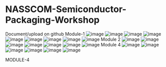 # NASSCOM-Semiconductor-Packaging-Workshop
Document/upload on github
Module-1
![image](https://github.com/user-attachments/assets/23b8e160-8b43-4673-b5ef-96f37242e4e0)
![image](https://github.com/user-attachments/assets/e5ac06f5-d843-4c77-ba4f-c4723362169c)
![image](https://github.com/user-attachments/assets/bea2f6b5-acac-4636-8ce3-1830180cc19d)
 ![image](https://github.com/user-attachments/assets/1b11f586-2ebf-4caf-a266-32d96c190f60)
 ![image](https://github.com/user-attachments/assets/d1869df5-9243-4c72-bfd2-89eb76cb6204)
 ![image](https://github.com/user-attachments/assets/144450b6-5811-4e08-bec6-88ad86c28b08)
 ![image](https://github.com/user-attachments/assets/c379e57d-ad7b-42de-8cd9-65d74fae8393)
 ![image](https://github.com/user-attachments/assets/e849bbdd-9fd7-45d2-b19c-5d1b28588cbb)
 ![image](https://github.com/user-attachments/assets/396241d8-71ef-48b3-bdc5-9dbd3b670d6c)
Module 2
![image](https://github.com/user-attachments/assets/9def4810-f885-4a23-baf3-57c7076ef3e6)
![image](https://github.com/user-attachments/assets/375aceb0-54a2-4b51-a75e-70bd9bf3cdae)
![image](https://github.com/user-attachments/assets/ea76d4fe-edb3-4d1d-ad4c-1cc16ed76c79)
![image](https://github.com/user-attachments/assets/d453cb05-347b-415c-807a-ccafb2381cc0)
![image](https://github.com/user-attachments/assets/d2218033-36f7-41b5-9149-3518fbdf11fd)
![image](https://github.com/user-attachments/assets/b9913b8b-eb84-4c96-ab80-8633fd113e40)
![image](https://github.com/user-attachments/assets/6880177f-1e69-4c3a-a01c-32ae380fb391)
Module 4
![image](https://github.com/user-attachments/assets/72732912-d4b6-4876-9afc-b6b27e8252b3)
![image](https://github.com/user-attachments/assets/c5ca1be1-a578-418f-a47c-551d83a08093)
![image](https://github.com/user-attachments/assets/37b57122-bd24-4344-8d42-4b7a207b6a9b)
![image](https://github.com/user-attachments/assets/a9a6ff1b-fca3-42c5-9bfd-eb97a413a906)
![image](https://github.com/user-attachments/assets/bce0aaa8-e315-4074-ab94-74c869db4825)
![image](https://github.com/user-attachments/assets/53af1123-b849-4393-856e-390553388928)


















 
 
 
 
 
 
 








MODULE-4
 
 
 
  
 

 



